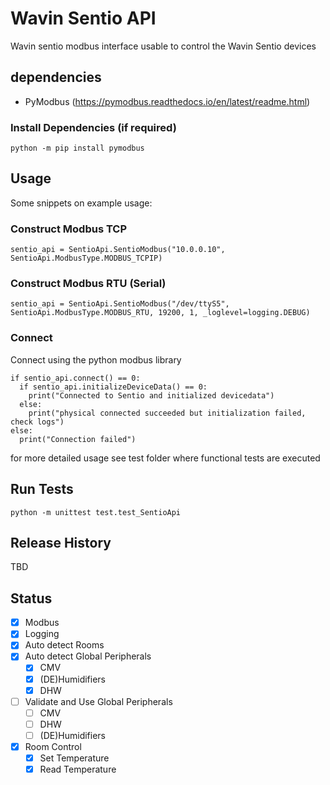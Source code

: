 # Wavin Sentio API

Wavin sentio modbus interface usable to control the Wavin Sentio devices

## dependencies
 - PyModbus (https://pymodbus.readthedocs.io/en/latest/readme.html)

### Install Dependencies (if required)
```
python -m pip install pymodbus
```

## Usage
Some snippets on example usage:
### Construct Modbus TCP
```
sentio_api = SentioApi.SentioModbus("10.0.0.10", SentioApi.ModbusType.MODBUS_TCPIP)
```

### Construct Modbus RTU (Serial)
```
sentio_api = SentioApi.SentioModbus("/dev/ttyS5", SentioApi.ModbusType.MODBUS_RTU, 19200, 1, _loglevel=logging.DEBUG)
```

### Connect
Connect using the python modbus library
```
if sentio_api.connect() == 0:
  if sentio_api.initializeDeviceData() == 0:
    print("Connected to Sentio and initialized devicedata")
  else:
    print("physical connected succeeded but initialization failed, check logs")
else:
  print("Connection failed")
```
for more detailed usage see test folder where functional tests are executed

## Run Tests
```
python -m unittest test.test_SentioApi
```

## Release History
TBD

## Status
 - [x] Modbus
 - [x] Logging
 - [x] Auto detect Rooms
 - [x] Auto detect Global Peripherals
   - [x] CMV
   - [x] (DE)Humidifiers
   - [x] DHW
- [ ] Validate and Use Global Peripherals
  - [ ] CMV
  - [ ] DHW
  - [ ] (DE)Humidifiers
- [x] Room Control 
    - [x] Set Temperature
    - [x] Read Temperature
